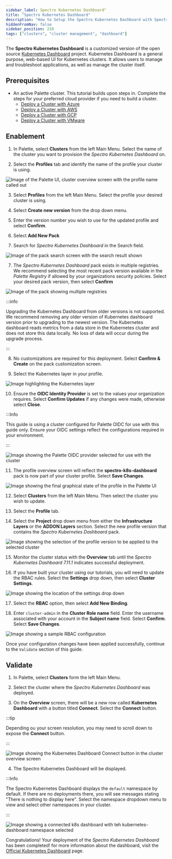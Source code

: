 ```yaml
---
sidebar_label: Spectro Kubernetes Dashboard"
title: "Spectro Kubernetes Dashboard"
description: "How to Setup the Spectro Kubernetes Dashboard with Spectro Proxy"
hiddenFromNav: false
sidebar_position: 210
tags: ["clusters", "cluster management", "dashboard"]
---
```


The **Spectro Kubernetes Dashboard** is a customized version of the open source [Kubernetes Dashboard](https://github.com/kubernetes/dashboard) project. Kubernetes Dashboard is a general purpose, web-based UI for Kubernetes clusters. It allows users to manage and troubleshoot applications, as well as manage the cluster itself.

## Prerequisites

- An active Palette cluster. This tutorial builds upon steps in. Complete the steps for your preferred cloud provider if you need to build a cluster.
  - [Deploy a Cluster with Azure](/getting-started/azure/deploy-k8s-cluster.md)
  - [Deploy a Cluster with AWS](/getting-started/aws/deploy-k8s-cluster.md)
  - [Deploy a Cluster with GCP](/getting-started/gcp/deploy-k8s-cluster.md)
  - [Deploy a Cluster with VMware](/getting-started/vmware/deploy-k8s-cluster.md)

## Enablement

1. In Palette, select **Clusters** from the left Main Menu. Select the name of the cluster you want to provision the _Spectro Kubernetes Dashboard_ on.

2. Select the **Profiles** tab and identify the name of the profile your cluster is using.

![Image of the Palette UI, cluster overview screen with the profile name called out](clusters_cluster-management_spectro-kubernetes-dashboard_cluster-profile.webp)

3. Select **Profiles** from the left Main Menu. Select the profile your desired cluster is using.

4. Select **Create new version** from the drop down menu.

5. Enter the version number you wish to use for the updated profile and select **Confirm**.

5. Select **Add New Pack**

6. Search for _Spectro Kubernetes Dashboard_ in the Search field.

![Image of the pack search screen with the search result shown](clusters_cluster-management_spectro-kubernetes-dashboard_select-dashboard-pack.webp)

7. The _Spectro Kubernetes Dashboard_ pack exists in multiple registries. We recommend selecting the most recent pack version available in the _Palette Registry_ if allowed by your organizations security policies. Select your desired pack version, then select **Confirm**

![Image of the pack showing multiple registries](clusters_cluster-management_spectro-kubernetes-dashboard_pack-registry-select.webp)

:::info

Upgrading the Kubernetes Dashboard from older versions is not supported. We recommend removing any older version of Kubernetes dashboard version prior to upgrading to the newest version. The Kubernetes dashboard reads metrics from a data store in the Kubernetes cluster and does not store this data locally. No loss of data will occur during the upgrade process.

:::

8. No customizations are required for this deployment. Select **Confirm & Create** on the pack customization screen.

9. Select the Kubernetes layer in your profile.

![Image highlighting the Kubernetes layer](clusters_cluster-management_spectro-kubernetes-dashboard_kube-layer.webp)

10. Ensure the **OIDC Identity Provider** is set to the values your organization requires. Select **Confirm Updates** if any changes were made, otherwise select **Close**.

:::Info

This guide is using a cluster configured for Palette OIDC for use with this guide only. Ensure your OIDC settings reflect the configurations required in your environment.

:::

![Image showing the Palette OIDC provider selected for use with the cluster](clusters_cluster-management_spectro-kubernetes-dashboard_kube-layer.webp)

11. The profile overview screen will reflect the **spectro-k8s-dashboard** pack is now part of your cluster profile. Select **Save Changes**.

![Image showing the final graphical state of the profile in the Palette UI](clusters_cluster-management_spectro-kubernetes-dashboard_final-profile.webp)

12. Select **Clusters** from the left Main Menu. Then select the cluster you wish to update.

13. Select the **Profile** tab.

14. Select the **Project** drop down menu from either the **Infrastructure Layers** or the **ADDON Layers** section. Select the new profile version that contains the _Spectro Kubernetes Dashboard_ pack.

![Image showing the selection of the profile version to be applied to the selected cluster](clusters_cluster-management_spectro-kubernetes-dashboard_apply-profile.webp)

15. Monitor the cluster status with the **Overview** tab until the _Spectro Kubernetes Dashboard 7.11.1_ indicates successful deployment.

16. If you have built your cluster using our tutorials, you will need to update the RBAC rules. Select the **Settings** drop down, then select **Cluster Settings**.

![Image showing the location of the settings drop down](clusters_cluster-management_spectro-kubernetes-dashboard_cluster-settings.webp)


17. Select the **RBAC** option, then select **Add New Binding**.

18. Enter `cluster-admin` in the **Cluster Role name** field. Enter the username associated with your account in the **Subject name** field. Select **Confirm**. Select **Save Changes**.

![Image showing a sample RBAC configuration](clusters_cluster-management_spectro-kubernetes-dashboard_rbac.webp)

Once your configuration changes have been applied successfully, continue to the `Validate` section of this guide.

## Validate

1. In Palette, select **Clusters** form the left Main Menu.

2. Select the cluster where the _Spectro Kubernetes Dashboard_ was deployed.

3. On the **Overview** screen, there will be a new row called **Kubernetes Dashboard** with a button titled **Connect**. Select the **Connect** button.

:::tip

Depending ou your screen resolution, you may need to scroll down to expose the **Connect** button.

:::

![Image showing the Kubernetes Dashboard Connect button in the cluster overview screen](clusters_cluster-management_spectro-kubernetes-dashboard_connect.webp)

4. The Spectro Kubernetes Dashboard will be displayed.

:::Info

The Spectro Kubernetes Dashboard displays the `default` namespace by default. If there are no deployments there, you will see messages stating "There is nothing to display here". Select the namespace dropdown menu to view and select other namespaces in your cluster.

:::

![Image showing a connected k8s dashboard with teh kubernetes-dashboard namespace selected](clusters_cluster-management_spectro-kubernetes-dashboard_success.webp)


Congratulations! Your deployment of the _Spectro Kubernetes Dashboard_ has been completed! for more information about the dashboard, visit the [Official Kubernetes Dashboard](https://kubernetes.io/docs/tasks/access-application-cluster/web-ui-dashboard/) page.